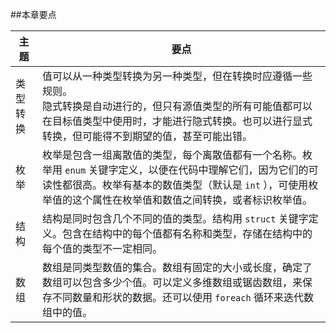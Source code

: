 ##本章要点

| 主题 | 要点 |
|-|-|
| 类型转换 | 值可以从一种类型转换为另一种类型，但在转换时应遵循一些规则。<br>隐式转换是自动进行的，但只有源值类型的所有可能值都可以在目标值类型中使用时，才能进行隐式转换。也可以进行显式转换，但可能得不到期望的值，甚至可能出错。 |
| 枚举 | 枚举是包含一组离散值的类型，每个离散值都有一个名称。枚举用 `enum` 关键字定义，以便在代码中理解它们，因为它们的可读性都很高。枚举有基本的数值类型（默认是 `int` ），可使用枚举值的这个属性在枚举值和数值之间转换，或者标识枚举值。 |
| 结构 | 结构是同时包含几个不同的值的类型。结构用 `struct` 关键字定义。包含在结构中的每个值都有名称和类型，存储在结构中的每个值的类型不一定相同。 |
| 数组 | 数组是同类型数值的集合。数组有固定的大小或长度，确定了数组可以包含多少个值。可以定义多维数组或锯齿数组，来保存不同数量和形状的数据。还可以使用 `foreach` 循环来迭代数组中的值。 |
